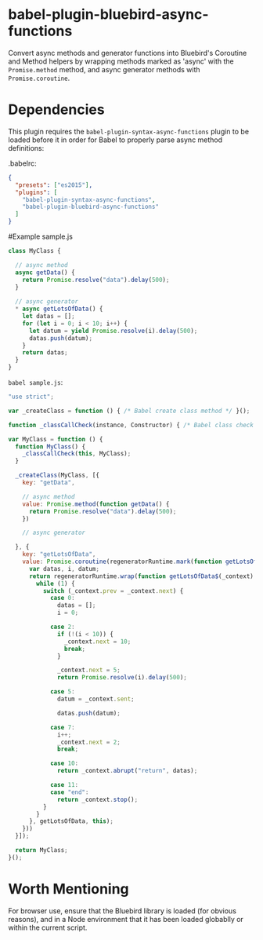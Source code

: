 # babel-plugin-bluebird-async-functions
Convert async methods and generator functions into Bluebird's Coroutine and Method helpers by wrapping methods marked as 'async' with the ```Promise.method``` method, and async generator methods with ```Promise.coroutine```.

# Dependencies
This plugin requires the `babel-plugin-syntax-async-functions` plugin to be loaded before it in order for Babel to properly parse async method definitions:

.babelrc:
```json
{
  "presets": ["es2015"],
  "plugins": [
    "babel-plugin-syntax-async-functions",
    "babel-plugin-bluebird-async-functions"
  ]
}
```

#Example
sample.js
```javascript
class MyClass {

  // async method
  async getData() {  
    return Promise.resolve("data").delay(500);
  }
  
  // async generator
  * async getLotsOfData() {
    let datas = [];
    for (let i = 0; i < 10; i++) {
      let datum = yield Promise.resolve(i).delay(500);
      datas.push(datum);
    }
    return datas;
  }
}
```

`babel sample.js`:

```javascript
"use strict";

var _createClass = function () { /* Babel create class method */ }();

function _classCallCheck(instance, Constructor) { /* Babel class check stuff */ }

var MyClass = function () {
  function MyClass() {
    _classCallCheck(this, MyClass);
  }

  _createClass(MyClass, [{
    key: "getData",

    // async method
    value: Promise.method(function getData() {
      return Promise.resolve("data").delay(500);
    })

    // async generator

  }, {
    key: "getLotsOfData",
    value: Promise.coroutine(regeneratorRuntime.mark(function getLotsOfData() {
      var datas, i, datum;
      return regeneratorRuntime.wrap(function getLotsOfData$(_context) {
        while (1) {
          switch (_context.prev = _context.next) {
            case 0:
              datas = [];
              i = 0;

            case 2:
              if (!(i < 10)) {
                _context.next = 10;
                break;
              }

              _context.next = 5;
              return Promise.resolve(i).delay(500);

            case 5:
              datum = _context.sent;

              datas.push(datum);

            case 7:
              i++;
              _context.next = 2;
              break;

            case 10:
              return _context.abrupt("return", datas);

            case 11:
            case "end":
              return _context.stop();
          }
        }
      }, getLotsOfData, this);
    }))
  }]);

  return MyClass;
}();
```

# Worth Mentioning

For browser use, ensure that the Bluebird library is loaded (for obvious reasons), and in a Node environment that it has been loaded globablly or within the current script.
